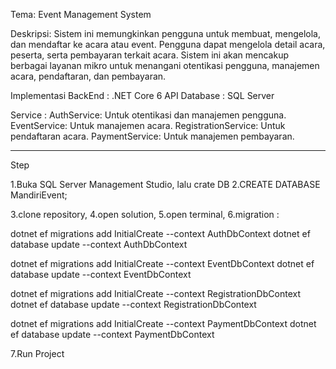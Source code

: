 Tema: Event Management System

Deskripsi: 
Sistem ini memungkinkan pengguna untuk membuat, mengelola, dan mendaftar ke acara atau event. 
Pengguna dapat mengelola detail acara, peserta, serta pembayaran terkait acara. 
Sistem ini akan mencakup berbagai layanan mikro untuk menangani otentikasi pengguna, manajemen acara, pendaftaran, dan pembayaran.

Implementasi BackEnd : .NET Core 6 API 
Database : SQL Server

Service :
AuthService: Untuk otentikasi dan manajemen pengguna.
EventService: Untuk manajemen acara.
RegistrationService: Untuk pendaftaran acara.
PaymentService: Untuk manajemen pembayaran.

_______________________________________________________________

Step

1.Buka SQL Server Management Studio, lalu crate DB
2.CREATE DATABASE MandiriEvent;

3.clone repository,
4.open solution,
5.open terminal,
6.migration :

dotnet ef migrations add InitialCreate --context AuthDbContext
dotnet ef database update --context AuthDbContext

dotnet ef migrations add InitialCreate --context EventDbContext
dotnet ef database update --context EventDbContext

dotnet ef migrations add InitialCreate --context RegistrationDbContext
dotnet ef database update --context RegistrationDbContext

dotnet ef migrations add InitialCreate --context PaymentDbContext
dotnet ef database update --context PaymentDbContext

7.Run Project

